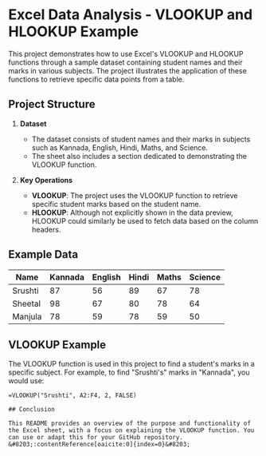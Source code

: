 # Excel Data Analysis - VLOOKUP and HLOOKUP Example

This project demonstrates how to use Excel's VLOOKUP and HLOOKUP functions through a sample dataset containing student names and their marks in various subjects. The project illustrates the application of these functions to retrieve specific data points from a table.

## Project Structure

1. **Dataset**
   - The dataset consists of student names and their marks in subjects such as Kannada, English, Hindi, Maths, and Science.
   - The sheet also includes a section dedicated to demonstrating the VLOOKUP function.

2. **Key Operations**
   - **VLOOKUP**: The project uses the VLOOKUP function to retrieve specific student marks based on the student name.
   - **HLOOKUP**: Although not explicitly shown in the data preview, HLOOKUP could similarly be used to fetch data based on the column headers.

## Example Data

| Name    | Kannada | English | Hindi | Maths | Science |
|---------|---------|---------|-------|-------|---------|
| Srushti | 87      | 56      | 89    | 67    | 78      |
| Sheetal | 98      | 67      | 80    | 78    | 64      |
| Manjula | 78      | 59      | 78    | 59    | 50      |

## VLOOKUP Example

The VLOOKUP function is used in this project to find a student's marks in a specific subject. For example, to find "Srushti's" marks in "Kannada", you would use:

```excel
=VLOOKUP("Srushti", A2:F4, 2, FALSE)

## Conclusion

This README provides an overview of the purpose and functionality of the Excel sheet, with a focus on explaining the VLOOKUP function. You can use or adapt this for your GitHub repository. &#8203;:contentReference[oaicite:0]{index=0}&#8203;
